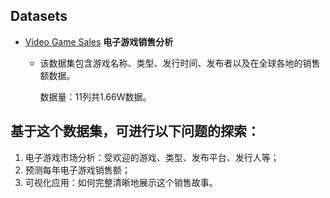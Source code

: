 ## Datasets

- [Video Game Sales](https://www.kaggle.com/gregorut/videogamesales)    **电子游戏销售分析**

  - 该数据集包含游戏名称、类型、发行时间、发布者以及在全球各地的销售额数据。

    数据量：11列共1.66W数据。

## 基于这个数据集，可进行以下问题的探索：

1. 电子游戏市场分析：受欢迎的游戏、类型、发布平台、发行人等；
2. 预测每年电子游戏销售额；
3. 可视化应用：如何完整清晰地展示这个销售故事。

